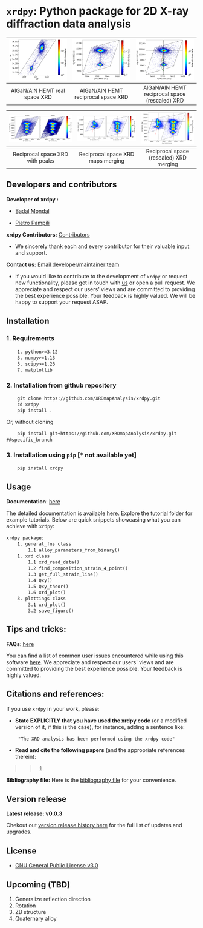 # `xrdpy`: Python package for 2D X-ray diffraction data analysis


<!-- =========================================================== -->

<!-- =========================================================== -->
![](imgs/AlN_AlGaN_AlN_real_space.png) | ![](imgs/AlN_AlGaN_AlN_reciprocal_space.png) | ![](imgs/AlN_AlGaN_AlN_2reciprocal_space.png)
:-------------------------:|:-------------------------:|:-------------------------:
AlGaN/AlN HEMT real space XRD | AlGaN/AlN HEMT reciprocal space XRD | AlGaN/AlN HEMT reciprocal space (rescaled) XRD

![](imgs/AlN_AlGaN_AlN_peaks.png) | ![](imgs/AlN_AlGaN_AlN_reciprocal_space_overlay.png) | ![](imgs/AlN_AlGaN_AlN_reciprocal_space_overlay2.png)
:-------------------------:|:-------------------------:|:-------------------------:
Reciprocal space XRD with peaks | Reciprocal space XRD maps merging | Reciprocal space (rescaled) XRD merging
<!-- =========================================================== -->

<!-- =========================================================== -->
## Developers and contributors
<!-- =========================================================== -->

__Developer of xrdpy :__

* [Badal Mondal](https://github.com/bmondal94)

* [Pietro Pampili](https://github.com/pampili)

__xrdpy Contributors:__  [Contributors](https://github.com/XRDmapAnalysis/xrdpy/graphs/contributors)

* We sincerely thank each and every contributor for their valuable input and support.

__Contact us:__ [Email developer/maintainer team](mailto:badalmondal.chembgc@gmail.com,pietro.pampili@tyndall.ie)

* If you would like to contribute to the development of `xrdpy` or request new functionality, please get in touch with [us](mailto:badalmondal.chembgc@gmail.com,pietro.pampili@tyndall.ie) or open a pull request. We appreciate and respect our users' views and are committed to providing the best experience possible. Your feedback is highly valued. We will be happy to support your request ASAP.

<!-- =========================================================== -->

<!-- =========================================================== -->
## Installation

### 1. Requirements
```
    1. python>=3.12
    3. numpy>=1.13
    5. scipy>=1.26
    7. matplotlib
```

### 2. Installation from github repository

```
    git clone https://github.com/XRDmapAnalysis/xrdpy.git
    cd xrdpy
    pip install .  
```
Or, without cloning
```
    pip install git+https://github.com/XRDmapAnalysis/xrdpy.git #@specific_branch
```

### 3. Installation using `pip` [* not available yet]

```
    pip install xrdpy
```

<!-- =========================================================== -->

<!-- =========================================================== -->
## Usage
__Documentation__: [here](docs/USAGE.md)

The detailed documentation is available [here](docs/USAGE.md). Explore the [tutorial](tests) folder for example tutorials. Below are quick snippets showcasing what you can achieve with `xrdpy`:
```
xrdpy package:
    1. general_fns class
        1.1 alloy_parameters_from_binary()
    1. xrd class
        1.1 xrd_read_data()
        1.2 find_composition_strain_4_point()
        1.3 get_full_strain_line()
        1.4 Qxy()
        1.5 Qxy_theor()
        1.6 xrd_plot()
    3. plottings class
        3.1 xrd_plot()
        3.2 save_figure()
```

<!-- =========================================================== -->
## Tips and tricks:

__FAQs__: [here](docs/FAQs.md)

You can find a list of common user issues encountered while using this software [here](docs/FAQs.md). We appreciate and respect our users' views and are committed to providing the best experience possible. Your feedback is highly valued.

<!-- =========================================================== -->

<!-- =========================================================== -->
## Citations and references:

If you use `xrdpy` in your work, please:

  * **State EXPLICITLY that you have used the xrdpy code** (or a modified version of it, if this is the case), for instance, adding a sentence like:

         "The XRD analysis has been performed using the xrdpy code"

  * **Read and cite the following papers** (and the appropriate references therein):
    
>> 1.

__Bibliography file:__ Here is the [bibliography file](docs/REFERENCES.md) for your convenience.

<!-- =========================================================== -->

<!-- =========================================================== -->
## Version release
__Latest release: v0.0.3__

Chekout out [version release history here](docs/RELEASE.md) for the full list of updates and upgrades.

<!-- =========================================================== -->

<!-- =========================================================== -->
## License

* [GNU General Public License v3.0](LICENSE)
<!-- =========================================================== -->

<!-- =========================================================== -->
## Upcoming (TBD)
1. Generalize reflection direction
2. Rotation
3. ZB structure
4. Quaternary alloy
<!-- =========================================================== -->

